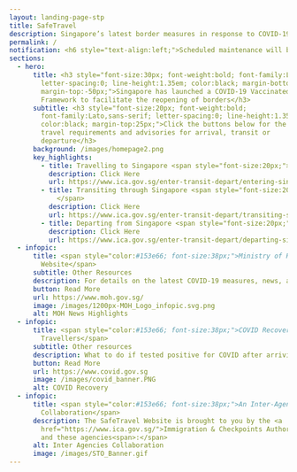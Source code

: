 ```yaml
---
layout: landing-page-stp
title: SafeTravel
description: Singapore’s latest border measures in response to COVID-19
permalink: /
notification: <h6 style="text-align:left;">Scheduled maintenance will be taking place on:<br>&bull; 29 August 2022, from 9pm to 30 August 2022, 1am. During this period, the Vaccination Check Portal and SafeTravel Application Portal will not be available.<br/><br/><b>From 1 Sep 2022, the SafeTravel Website will no longer be accessible.</b> Travel-related information has moved permanently to <a href="https://www.ica.gov.sg/enter-transit-depart">ICA's Corporate website</a>. Existing services under the Safe Travel Office (STO), e.g. STO Contact Centre, Vaccination Check Portal, are unaffected. <br><br> Thank you for visiting the SafeTravel Website.</h6>
sections:
  - hero:
      title: <h3 style="font-size:30px; font-weight:bold; font-family:Lato,sans-serif;
        letter-spacing:0; line-height:1.35em; color:black; margin-bottom:-50px;
        margin-top:-50px;">Singapore has launched a COVID-19 Vaccinated Travel
        Framework to facilitate the reopening of borders</h3>
      subtitle: <h3 style="font-size:20px; font-weight:bold;
        font-family:Lato,sans-serif; letter-spacing:0; line-height:1.35em;
        color:black; margin-top:25px;">Click the buttons below for the latest
        travel requirements and advisories for arrival, transit or
        departure</h3>
      background: /images/homepage2.png
      key_highlights:
        - title: Travelling to Singapore <span style="font-size:20px;"> &#187; </span>
          description: Click Here
          url: https://www.ica.gov.sg/enter-transit-depart/entering-singapore
        - title: Transiting through Singapore <span style="font-size:20px;"> &#187;
            </span>
          description: Click Here
          url: https://www.ica.gov.sg/enter-transit-depart/transiting-singapore
        - title: Departing from Singapore <span style="font-size:20px;"> &#187; </span>
          description: Click Here
          url: https://www.ica.gov.sg/enter-transit-depart/departing-singapore
  - infopic:
      title: <span style="color:#153e66; font-size:38px;">Ministry of Health
        Website</span>
      subtitle: Other Resources
      description: For details on the latest COVID-19 measures, news, and statistics
      button: Read More
      url: https://www.moh.gov.sg/
      image: /images/1200px-MOH_Logo_infopic.svg.png
      alt: MOH News Highlights
  - infopic:
      title: <span style="color:#153e66; font-size:38px;">COVID Recovery for
        Travellers</span>
      subtitle: Other resources
      description: What to do if tested positive for COVID after arriving in Singapore
      button: Read More
      url: https://www.covid.gov.sg
      image: /images/covid_banner.PNG
      alt: COVID Recovery
  - infopic:
      title: <span style="color:#153e66; font-size:38px;">An Inter-Agency
        Collaboration</span>
      description: The SafeTravel Website is brought to you by the <a
        href="https://www.ica.gov.sg/">Immigration & Checkpoints Authority</a>
        and these agencies<span>:</span>
      alt: Inter Agencies Collaboration
      image: /images/STO_Banner.gif
---
```


